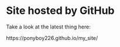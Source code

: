 # Site hosted by GitHub
<p>Take a look at the latest thing here:
<p>https://ponyboy226.github.io/my_site/
